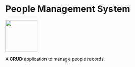 # People Management System    
                            
 <image src= "https://github.com/manulpatel/People-Management-System/assets/77568048/e53f5c41-7aef-4c4b-ac72-72940c4ff636" width=100 margin="auto">


A **CRUD** application to manage people records.

  
